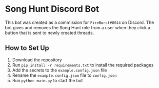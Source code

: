 # Song Hunt Discord Bot

This bot was created as a commission for `FireBurst#8044` on Discord. The bot gives and removes the Song Hunt role from a user when they click a button that is sent to newly created threads.

## How to Set Up

1. Download the repository
2. Run `pip install -r requirements.txt` to install the required packages
3. Add the secrets to the `example.config.json` file
4. Rename the `example.config.json` file to `config.json`
5. Run `python main.py` to start the bot